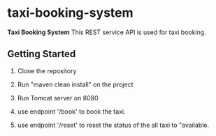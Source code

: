# taxi-booking-system

**Taxi Booking System** This REST service API is used for taxi booking.

## Getting Started

1. Clone the repository

2. Run "maven clean install" on the project

3. Run Tomcat server on 8080

4. use endpoint '/book' to book the taxi.

5. use endpoint '/reset' to reset the status of the all taxi to "available.


